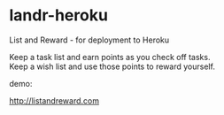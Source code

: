 landr-heroku
============

List and Reward - for deployment to Heroku

Keep a task list and earn points as you check off tasks. <br>
Keep a wish list and use those points to reward yourself.

demo:

http://listandreward.com
